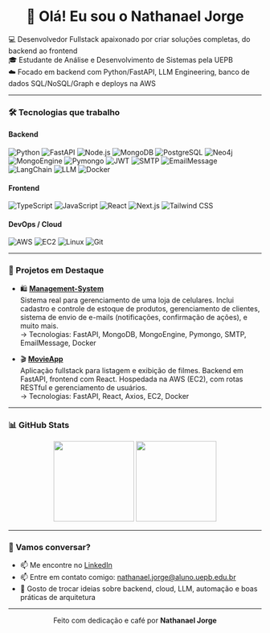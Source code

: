 <h1 align="center">👋 Olá! Eu sou o Nathanael Jorge</h1>

<p align="start">
  💻 Desenvolvedor Fullstack apaixonado por criar soluções completas, do backend ao frontend<br>
  🎓 Estudante de Análise e Desenvolvimento de Sistemas pela UEPB<br>
  ☁️ Focado em backend com Python/FastAPI, LLM Engineering, banco de dados SQL/NoSQL/Graph e deploys na AWS
</p>

---

### 🛠️ Tecnologias que trabalho

#### Backend
![Python](https://img.shields.io/badge/-Python-181717?style=flat&logo=python)
![FastAPI](https://img.shields.io/badge/-FastAPI-181717?style=flat&logo=fastapi)
![Node.js](https://img.shields.io/badge/-Node.js-181717?style=flat&logo=node.js)
![MongoDB](https://img.shields.io/badge/-MongoDB-181717?style=flat&logo=mongodb)
![PostgreSQL](https://img.shields.io/badge/-PostgreSQL-181717?style=flat&logo=postgresql)
![Neo4j](https://img.shields.io/badge/-Neo4j-181717?style=flat&logo=neo4j)
![MongoEngine](https://img.shields.io/badge/-MongoEngine-181717?style=flat)
![Pymongo](https://img.shields.io/badge/-PyMongo-181717?style=flat)
![JWT](https://img.shields.io/badge/-JWT-181717?style=flat)
![SMTP](https://img.shields.io/badge/-SMTP-181717?style=flat)
![EmailMessage](https://img.shields.io/badge/-EmailMessage-181717?style=flat)
![LangChain](https://img.shields.io/badge/-LangChain-181717?style=flat)
![LLM](https://img.shields.io/badge/-LLM-181717?style=flat)
![Docker](https://img.shields.io/badge/-Docker-181717?style=flat&logo=docker)

#### Frontend
![TypeScript](https://img.shields.io/badge/-TypeScript-181717?style=flat&logo=typescript)
![JavaScript](https://img.shields.io/badge/-JavaScript-181717?style=flat&logo=javascript)
![React](https://img.shields.io/badge/-React-181717?style=flat&logo=react)
![Next.js](https://img.shields.io/badge/-Next.js-181717?style=flat&logo=next.js)
![Tailwind CSS](https://img.shields.io/badge/-Tailwind_CSS-181717?style=flat&logo=tailwind-css)

#### DevOps / Cloud
![AWS](https://img.shields.io/badge/-AWS-181717?style=flat&logo=amazonaws)
![EC2](https://img.shields.io/badge/-EC2-181717?style=flat)
![Linux](https://img.shields.io/badge/-Linux-181717?style=flat)
![Git](https://img.shields.io/badge/-Git-181717?style=flat)

---

### 🚀 Projetos em Destaque

- 🛍️ [**Management-System**](https://github.com/desv-jorge/Management-System)  
  Sistema real para gerenciamento de uma loja de celulares. Inclui cadastro e controle de estoque de produtos, gerenciamento de clientes, sistema de envio de e-mails (notificações, confirmação de ações), e muito mais.  
  → Tecnologias: FastAPI, MongoDB, MongoEngine, Pymongo, SMTP, EmailMessage, Docker

- 🎬 [**MovieApp**](https://github.com/desv-jorge/MovieApp)  
  Aplicação fullstack para listagem e exibição de filmes. Backend em FastAPI, frontend com React. Hospedada na AWS (EC2), com rotas RESTful e gerenciamento de usuários.  
  → Tecnologias: FastAPI, React, Axios, EC2, Docker

---

### 📊 GitHub Stats

<div align="center">
  <img src="https://github-readme-stats.vercel.app/api?username=desv-jorge&show_icons=true&theme=dracula" height="160"/>
  <img src="https://github-readme-stats.vercel.app/api/top-langs/?username=desv-jorge&layout=compact&theme=dracula" height="160"/>
</div>

---

### 🤝 Vamos conversar?

- 📫 Me encontre no [LinkedIn](https://www.linkedin.com/in/nathanaeljorge/)
- 📫 Entre em contato comigo: [nathanael.jorge@aluno.uepb.edu.br](mailto:nathanael.jorge@aluno.uepb.edu.br)
- 💬 Gosto de trocar ideias sobre backend, cloud, LLM, automação e boas práticas de arquitetura

---

<p align="center">
  Feito com dedicação e café por <strong>Nathanael Jorge</strong>
</p>
